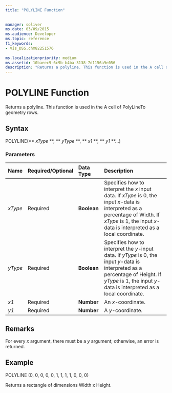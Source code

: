 ```yaml
---
title: "POLYLINE Function"
 
 
manager: soliver
ms.date: 03/09/2015
ms.audience: Developer
ms.topic: reference
f1_keywords:
- Vis_DSS.chm82251576
 
ms.localizationpriority: medium
ms.assetid: 10baeec9-6c9b-b4ba-3138-7d1156a9e056
description: "Returns a polyline. This function is used in the A cell of PolyLineTo geometry rows."
---
```


# POLYLINE Function

Returns a polyline. This function is used in the A cell of PolyLineTo geometry rows. 
  
## Syntax

POLYLINE(** *xType* **, ** *yType* **, ** *x1* **, ** *y1* **...) 
  
### Parameters

|**Name**|**Required/Optional**|**Data Type**|**Description**|
|:-----|:-----|:-----|:-----|
| _xType_ <br/> |Required  <br/> |**Boolean** <br/> |Specifies how to interpret the  _x_ input data. If  _xType_ is 0, the input  _x_-data is interpreted as a percentage of Width. If  _xType_ is 1, the input  _x_-data is interpreted as a local coordinate.  <br/> |
| _yType_ <br/> |Required  <br/> |**Boolean** <br/> |Specifies how to interpret the  _y_-input data. If  _yType_ is 0, the input  _y_-data is interpreted as a percentage of Height. If  _yType_ is 1, the input  _y_-data is interpreted as a local coordinate.  <br/> |
| _x1_ <br/> |Required  <br/> |**Number** <br/> | An  _x_-coordinate.  <br/> |
| _y1_ <br/> |Required  <br/> |**Number** <br/> |A  _y_-coordinate.  <br/> |
   
## Remarks

For every  *x*  argument, there must be a  *y*  argument; otherwise, an error is returned. 
  
## Example

POLYLINE (0, 0, 0, 0, 0, 1, 1, 1, 1, 0, 0, 0) 
  
Returns a rectangle of dimensions Width x Height. 
  

